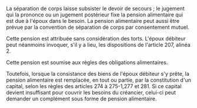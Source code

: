 La séparation de corps laisse subsister le devoir de secours ; le jugement qui la prononce ou un jugement postérieur fixe la pension alimentaire qui est due à l'époux dans le besoin. La pension alimentaire peut aussi être prévue par la convention de séparation de corps par consentement mutuel.


Cette pension est attribuée sans considération des torts. L'époux débiteur peut néanmoins invoquer, s'il y a lieu, les dispositions de l'article 207, alinéa 2.


Cette pension est soumise aux règles des obligations alimentaires.


Toutefois, lorsque la consistance des biens de l'époux débiteur s'y prête, la pension alimentaire est remplacée, en tout ou partie, par la constitution d'un capital, selon les règles des articles 274 à 275-1,277 et 281. Si ce capital devient insuffisant pour couvrir les besoins du créancier, celui-ci peut demander un complément sous forme de pension alimentaire.

